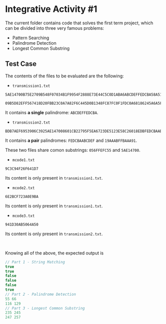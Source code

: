 # Integrative Activity #1
The current folder contains code that solves the first term project, which can be divided into three very famous problems:
* Pattern Searching
* Palindrome Detection
* Longest Common Substring

## Test Case
The contents of the files to be evaluated are the following:

* `transmission1.txt`
```
5AE14700B75E2709B548F07034B1F9954F2888E73E44C5C0D1ABA6ABCDEFFEDCBA58A514A8884281FD42A4D6606E94EF3E63EA2A0F59CEDEC9C3C94F26F641D76379035DD1896207B0FE2380EBD936A29567BE8DD776B1DBBA1AE51D24C4DA9146D88B55DE3A280A52356F356CE3CA410E8B6C10BB5056FFEFC55

09B5D82EFF567418D20FBB23C0A7A82F6C445D0B1348FC87FC0F1FDC0A68186245A6A5FB20101470CD0FDA9438727190A05C6E2BCF723A0E9BA
```

It contains __a single__ palindrome: `ABCDEFFEDCBA`.

* `transmission2.txt`
```
BDB7AEF6953906C3925AE147008601CB22795F5EA6723DE5123E58C26018EDBFEDCBAABCDEF74E8B000FC47B184E9C7FB979250B862D74D5EFB19AAABFFBAAA91A2277446B99A3006B1AC1E7A305F941D30AB5064A5012CD5F6133CDC2C93FB688F781058E27A5472442300A9F0EC784AD9ABC071CE289076B40DEF056FFEFC55
```

It contains __a pair__ palindromes: `FEDCBAABCDEF` and `19AAABFFBAAA91`.

These two files share comon substrings: `056FFEFC55` and `5AE14700`.

* `mcode1.txt`
```
9C3C94F26F641D7
```
Its content is only present in `transmission1.txt`.

* `mcode2.txt`
```
6E2BCF723A0E9BA
```
Its content is only present in `transmission1.txt`.

* `mcode3.txt`
```
941D30AB5064A50
```
Its content is only present in `transmission2.txt`.

<br/>

Knowing all of the above, the expected output is
```cpp
// Part 1 - String Matching
true
true
false
false
false
true
// Part 2 - Palindrome Detection
55 66
116 129
// Part 3 - Longest Common Substring
235 245
247 257
